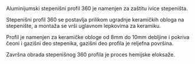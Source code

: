 Aluminijumski stepenišni profil 360 je namenjen za zaštitu ivice stepeništa.

Stepenišni profil 360 se postavlja prilikom ugradnje keramičkih obloga na stepenište, a montaža se vrši uglavnom lepkovima za keramiku.

Profil je namenjen za keramičke obloge od 8mm do 10mm debljine i pokriva čeoni i gazišni deo stepenika, gazišni deo profila je reljefna površina.

Završna obrada stepenišnog 360 profila je proces hemijske eloksaže.
